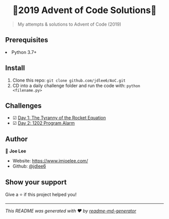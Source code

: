 <h1 align="center">👋2019 Advent of Code Solutions👋</h1>
<p>
</p>

> My attempts & solutions to Advent of Code (2019)

## Prerequisites
<li>Python 3.7+</li>

## Install
1. Clone this repo: `git clone github.com/jdlee6/AoC.git`
2. CD into a daily challenge folder and run the code with: `python <filename.py>`

## Challenges
- &#9745; [Day 1: The Tyranny of the Rocket Equation](https://adventofcode.com/2019/day/1)
- &#9745; [Day 2: 1202 Program Alarm](https://adventofcode.com/2019/day/2)


## Author

👤 **Joe Lee**

* Website: https://www.imjoelee.com/
* Github: [@jdlee6](https://github.com/jdlee6)

## Show your support

Give a ⭐️ if this project helped you!

***
_This README was generated with ❤️ by [readme-md-generator](https://github.com/kefranabg/readme-md-generator)_